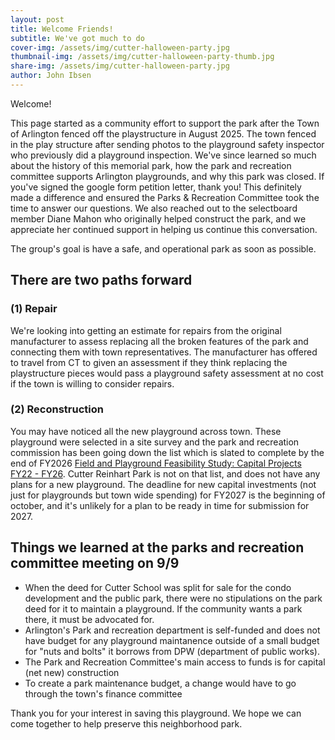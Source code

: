 ```yaml
---
layout: post
title: Welcome Friends!
subtitle: We've got much to do
cover-img: /assets/img/cutter-halloween-party.jpg
thumbnail-img: /assets/img/cutter-halloween-party-thumb.jpg
share-img: /assets/img/cutter-halloween-party.jpg
author: John Ibsen
---
```


Welcome!

This page started as a community effort to support the park after the Town of Arlington fenced off the playstructure in August 2025. The town fenced in the play structure after sending photos to the playground safety inspector who previously did a playground inspection. We've since learned so much about the history of this memorial park, how the park and recreation committee supports Arlington playgrounds, and why this park was closed. If you've signed the google form petition letter, thank you! This definitely made a difference and ensured the Parks & Recreation Committee took the time to answer our questions. We also reached out to the selectboard member Diane Mahon who originally helped construct the park, and we appreciate her continued support in helping us continue this conversation.

The group's goal is have a safe, and operational park as soon as possible.

## There are two paths forward
### (1) Repair
We're looking into getting an estimate for repairs from the original manufacturer to assess replacing all the broken features of the park and connecting them with town representatives. The manufacturer has offered to travel from CT to given an assessment if they think replacing the playstructure pieces would pass a playground safety assessment at no cost if the town is willing to consider repairs.
### (2) Reconstruction
You may have noticed all the new playground across town. These playground were selected in a site survey and the park and recreation commission has been going down the list which is slated to complete by the end of FY2026 [Field and Playground Feasibility Study: Capital Projects FY22 - FY26](https://www.arlingtonma.gov/home/showpublisheddocument/54953/637522704282470000). Cutter Reinhart Park is not on that list, and does not have any plans for a new playground. The deadline for new capital investments (not just for playgrounds but town wide spending) for FY2027 is the beginning of october, and it's unlikely for a plan to be ready in time for submission for 2027.

## Things we learned at the parks and recreation committee meeting on 9/9
* When the deed for Cutter School was split for sale for the condo development and the public park, there were no stipulations on the park deed for it to maintain a playground. If the community wants a park there, it must be advocated for.
* Arlington's Park and recreation department is self-funded and does not have budget for any playground maintanence outside of a small budget for "nuts and bolts" it borrows from DPW (department of public works).
* The Park and Recreation Committee's main access to funds is for capital (net new) construction
* To create a park maintenance budget, a change would have to go through the town's finance committee

Thank you for your interest in saving this playground. We hope we can come together to help preserve this neighborhood park.


